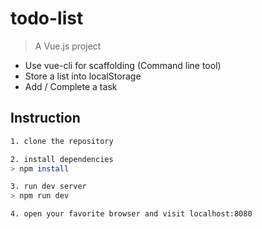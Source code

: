 # todo-list

> A Vue.js project

- Use vue-cli for scaffolding (Command line tool)
- Store a list into localStorage
- Add / Complete a task

## Instruction

``` bash
1. clone the repository

2. install dependencies
> npm install

3. run dev server
> npm run dev

4. open your favorite browser and visit localhost:8080
```
